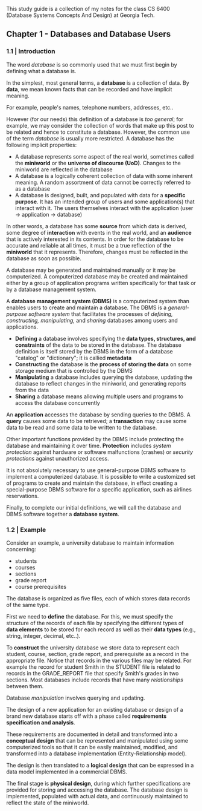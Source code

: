 This study guide is a collection of my notes for the class CS 6400 (Database Systems Concepts And Design) at Georgia Tech.

## Chapter 1 - Databases and Database Users

### 1.1 | Introduction

The word *database* is so commonly used that we must first begin by defining what a database is.

In the simplest, most general terms, a **database** is a collection of data. By **data**, we mean known facts that can be recorded and have implicit meaning. 

For example, people's names, telephone numbers, addresses, etc..

However (for our needs) this definition of a database is *too general*; for example, we may consider the collection of words that make up this post to be related and hence to constitute a database. However, the common use of the term *database* is usually more restricted. A database has the following implicit properties:

- A database represents some aspect of the real world, sometimes called the **miniworld** or the **universe of discourse (UoD)**. Changes to the miniworld are reflected in the database
- A database is a logically coherent collection of data with some inherent meaning. A random assortment of data cannot be correctly referred to as a database
- A database is designed, built, and populated with data for a **specific purpose**. It has an intended group of users and some application(s) that interact with it. The users themselves interact with the application (user -> application -> database)

In other words, a database has some **source** from which data is derived, some degree of **interaction** with events in the real world, and an **audience** that is actively interested in its contents. In order for the database to be accurate and reliable at all times, it must be a true reflection of the **miniworld** that it represents. Therefore, changes must be reflected in the database as soon as possible.

A database may be generated and maintained manually or it may be computerized. A computerized database may be created and maintained either by a group of application programs written specifically for that task or by a database management system.

A **database management system (DBMS)** is a computerized system than enables users to create and maintain a database. The DBMS is a *general-purpose software system* that facilitates the processes of *defining, constructing, manipulating,* and *sharing* databases among users and applications. 

- **Defining** a database involves specifying the **data types, structures, and constraints** of the data to be stored in the database. The database definition is itself stored by the DBMS in the form of a database "catalog" or "dictionary"; it is callied **metadata**
- **Constructing** the database is the **process of storing the data** on some storage medium that is controlled by the DBMS
- **Manipulating** a database includes querying the database, updating the database to reflect changes in the miniworld, and generating reports from the data
- **Sharing** a database means allowing multiple users and programs to access the database concurrently

An **application** accesses the database by sending queries to the DBMS. A **query** causes some data to be retrieved; a **transaction** may cause some data to be read and some data to be written to the database.

Other important functions provided by the DBMS include protecting the database and maintaining it over time. **Protection** includes *system protection* against hardware or software malfunctions (crashes) or *security protections* against unauthorized access.

It is not absolutely necessary to use general-purpose DBMS software to implement
a computerized database. It is possible to write a customized set of programs to create and maintain the database, in effect creating a special-purpose DBMS software
for a specific application, such as airlines reservations.

Finally, to complete our initial definitions, we will call the database and DBMS software
together a **database system**. 

### 1.2 | Example

Consider an example, a university database to maintain information concerning:
- students
- courses
- sections
- grade report
- course prerequisites

The database is organized as five files, each of which stores data records of the same type.

First we need to **define** the database. For this, we must specify the structure of the records of each file by specifying the different types of **data elements** to be stored for each record as well as their **data types** (e.g., string, integer, decimal, etc..). 

To **construct** the university database we store data to represent each student, course, section, grade report, and prerequisite as a record in the appropriate file. Notice that records in the various files may be related. For example the record for student Smith in the STUDENT file is related to records in the GRADE_REPORT file that specify Smith's grades in two sections. Most databases include records that have many *relationships* between them.

Database *manipulation* involves querying and updating.

The design of a new application for an existing database or design of a
brand new database starts off with a phase called **requirements specification and
analysis**. 

These requirements are documented in detail and transformed into a
**conceptual design** that can be represented and manipulated using some computerized tools so that it can be easily maintained, modified, and transformed into a
database implementation (Entity-Relationship model). 

The design is then translated to a **logical design** that can be expressed in a data model implemented in a commercial DBMS.

The final stage is **physical design**, during which further specifications are provided for
storing and accessing the database. The database design is implemented, populated
with actual data, and continuously maintained to reflect the state of the miniworld.

